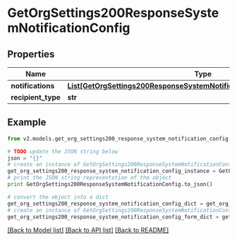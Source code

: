 # GetOrgSettings200ResponseSystemNotificationConfig


## Properties
Name | Type | Description | Notes
------------ | ------------- | ------------- | -------------
**notifications** | [**List[GetOrgSettings200ResponseSystemNotificationConfigNotificationsInner]**](GetOrgSettings200ResponseSystemNotificationConfigNotificationsInner.md) |  | [optional] 
**recipient_type** | **str** |  | [optional] 

## Example

```python
from v2.models.get_org_settings200_response_system_notification_config import GetOrgSettings200ResponseSystemNotificationConfig

# TODO update the JSON string below
json = "{}"
# create an instance of GetOrgSettings200ResponseSystemNotificationConfig from a JSON string
get_org_settings200_response_system_notification_config_instance = GetOrgSettings200ResponseSystemNotificationConfig.from_json(json)
# print the JSON string representation of the object
print GetOrgSettings200ResponseSystemNotificationConfig.to_json()

# convert the object into a dict
get_org_settings200_response_system_notification_config_dict = get_org_settings200_response_system_notification_config_instance.to_dict()
# create an instance of GetOrgSettings200ResponseSystemNotificationConfig from a dict
get_org_settings200_response_system_notification_config_form_dict = get_org_settings200_response_system_notification_config.from_dict(get_org_settings200_response_system_notification_config_dict)
```
[[Back to Model list]](../README.md#documentation-for-models) [[Back to API list]](../README.md#documentation-for-api-endpoints) [[Back to README]](../README.md)


